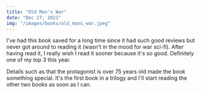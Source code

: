 ```yaml
---
title: "Old Man's War"
date: "Dec 27, 2021"
img: "/images/books/old_mans_war.jpeg"
---
```


I've had this book saved for a long time since it had such good reviews
but never got around to reading it (wasn't in the mood for war sci-fi). 
After having read it, I really wish I read it sooner because it's so good.
Definitely one of my top 3 this year.

Details such as that the protagonist is over 75 years old made the book something special.
It's the first book in a trilogy and I'll start reading the other two books as soon as I can.